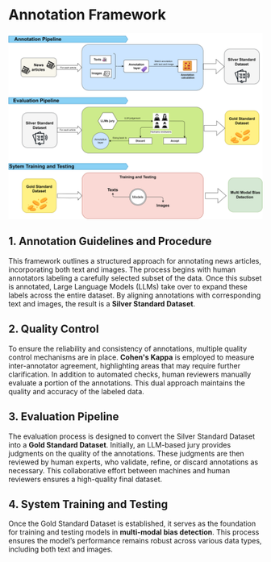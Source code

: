 # Annotation Framework
![Annotation Pipeline](images/annotation_pipeline.png)
## 1. Annotation Guidelines and Procedure

This framework outlines a structured approach for annotating news articles, incorporating both text and images. The process begins with human annotators labeling a carefully selected subset of the data. Once this subset is annotated, Large Language Models (LLMs) take over to expand these labels across the entire dataset. By aligning annotations with corresponding text and images, the result is a **Silver Standard Dataset**.

## 2. Quality Control

To ensure the reliability and consistency of annotations, multiple quality control mechanisms are in place. **Cohen's Kappa** is employed to measure inter-annotator agreement, highlighting areas that may require further clarification. In addition to automated checks, human reviewers manually evaluate a portion of the annotations. This dual approach maintains the quality and accuracy of the labeled data.

## 3. Evaluation Pipeline

The evaluation process is designed to convert the Silver Standard Dataset into a **Gold Standard Dataset**. Initially, an LLM-based jury provides judgments on the quality of the annotations. These judgments are then reviewed by human experts, who validate, refine, or discard annotations as necessary. This collaborative effort between machines and human reviewers ensures a high-quality final dataset.

## 4. System Training and Testing

Once the Gold Standard Dataset is established, it serves as the foundation for training and testing models in **multi-modal bias detection**. This process ensures the model’s performance remains robust across various data types, including both text and images.
